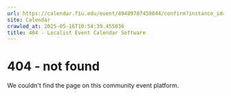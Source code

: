 ```yaml
---
url: https://calendar.fiu.edu/event/49489707459844/confirm?instance_id=49489707484433&return=https%3A%2F%2Fcalendar.fiu.edu%2Fcalendar%3Fevent_types%255B%255D%3D37290279036119
site: Calendar
crawled_at: 2025-05-16T10:54:39.455036
title: 404 - Localist Event Calendar Software
---
```


# 404 - not found
We couldn't find the page on this community event platform.

